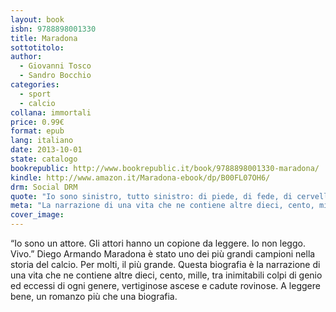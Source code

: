 ```yaml
---
layout: book
isbn: 9788898001330
title: Maradona
sottotitolo:
author: 
  - Giovanni Tosco
  - Sandro Bocchio 
categories:
  - sport
  - calcio
collana: immortali
price: 0.99€
format: epub
lang: italiano
date: 2013-10-01
state: catalogo
bookrepublic: http://www.bookrepublic.it/book/9788898001330-maradona/
kindle: http://www.amazon.it/Maradona-ebook/dp/B00FL07OH6/
drm: Social DRM
quote: "Io sono sinistro, tutto sinistro: di piede, di fede, di cervello. #Maradona"
meta: "La narrazione di una vita che ne contiene altre dieci, cento, mille."
cover_image:
---
```

“Io sono un attore. Gli attori hanno un copione da leggere. Io non leggo. Vivo.”
Diego Armando Maradona è stato uno dei più grandi campioni nella storia del calcio. Per molti, il più grande. Questa biografia è la narrazione di una vita che ne contiene altre dieci, cento, mille, tra inimitabili colpi di genio ed eccessi di ogni genere, vertiginose ascese e cadute rovinose. A leggere bene, un romanzo più che una biografia.